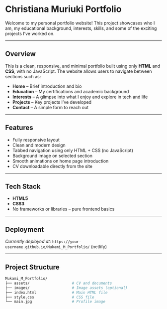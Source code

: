 #  Christiana Muriuki Portfolio

Welcome to my personal portfolio website! This project showcases who I am, my educational background, interests, skills, and some of the exciting projects I’ve worked on.

---

##  Overview

This is a clean, responsive, and minimal portfolio built using only **HTML** and **CSS**, with no JavaScript. The website allows users to navigate between sections such as:

- **Home** – Brief introduction and bio
- **Education** – My certifications and academic background
- **Interests** – A glimpse into what I enjoy and explore in tech and life
- **Projects** – Key projects I’ve developed
- **Contact** – A simple form to reach out

---

##  Features

-  Fully responsive layout
-  Clean and modern design
-  Tabbed navigation using only HTML + CSS (no JavaScript)
-  Background image on selected section
-  Smooth animations on home page introduction
-  CV downloadable directly from the site

---

##  Tech Stack

- **HTML5**
- **CSS3**
- No frameworks or libraries – pure frontend basics

---

##  Deployment


 _Currently deployed at:_ `https://your-username.github.io/Mukami_M_Portfolio/` (netlify)

---

##  Project Structure

```bash
Mukami_M_Portfolio/
├── assets/                   # CV and documents
├── images/                   # Image assets (optional)
├── index.html                # Main HTML file
├── style.css                 # CSS file
└── main.jpg                  # Profile image

